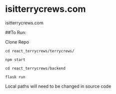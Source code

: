 # isitterrycrews.com
isitterrycrews.com

##To Run:

Clone Repo

`cd react_terrycrews/terrycrews/`

`npm start`

`cd react_terrycrews/backend`

`flask run`

Local paths will need to be changed in source code
